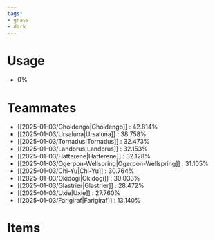 ```yaml
---
tags:
- grass
- dark
---
```

# Usage
- 0%
# Teammates
- [[2025-01-03/Gholdengo|Gholdengo]] : 42.814%
- [[2025-01-03/Ursaluna|Ursaluna]] : 38.758%
- [[2025-01-03/Tornadus|Tornadus]] : 32.473%
- [[2025-01-03/Landorus|Landorus]] : 32.153%
- [[2025-01-03/Hatterene|Hatterene]] : 32.128%
- [[2025-01-03/Ogerpon-Wellspring|Ogerpon-Wellspring]] : 31.105%
- [[2025-01-03/Chi-Yu|Chi-Yu]] : 30.764%
- [[2025-01-03/Okidogi|Okidogi]] : 30.033%
- [[2025-01-03/Glastrier|Glastrier]] : 28.472%
- [[2025-01-03/Uxie|Uxie]] : 27.760%
- [[2025-01-03/Farigiraf|Farigiraf]] : 13.140%
# Items
